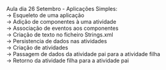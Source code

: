 Aula dia 26 Setembro - Aplicações Simples:  
    -> Esqueleto de uma aplicação  
    -> Adição de componentes à uma atividade  
    -> Associação de eventos aos componentes  
    -> Criação de texto no ficheiro Strings.xml  
    -> Persistencia de dados nas atividades  
    -> Criação de atividades  
    -> Passagem de dados da atividade pai para a atividade filha  
    -> Retorno da atividade filha para a atividade pai  

